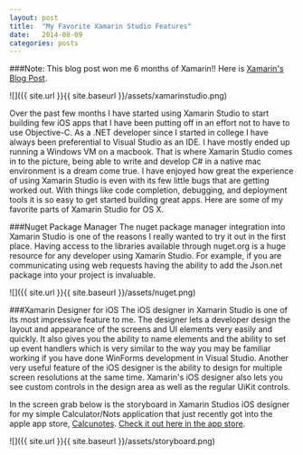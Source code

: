 ```yaml
---
layout: post
title:  "My Favorite Xamarin Studio Features"
date:   2014-08-09
categories: posts
---
```


###Note: This blog post won me 6 months of Xamarin!! Here is [Xamarin's Blog Post][xamarinblog].

![]({{ site.url }}{{ site.baseurl }}/assets/xamarinstudio.png)


Over the past few months I have started using Xamarin Studio to start building few iOS apps that I have been putting off in an effort not to have to use Objective-C. As a .NET developer since I started in college I have always been preferential to Visual Studio as an IDE. I have mostly ended up running a Windows VM on a macbook. That is where Xamarin Studio comes in to the picture, being able to write and develop C# in a native mac environment is a dream come true. I have enjoyed how great the experience of using Xamarin Studio is even with its few little bugs that are getting worked out. With things like code completion, debugging, and deployment tools it is so easy to get started building great apps. Here are some of my favorite parts of Xamarin Studio for OS X.

###Nuget Package Manager
The nuget package manager integration into Xamarin Studio is one of the reasons I really wanted to try it out in the first place. Having access to the libraries available through nuget.org is a huge resource for any developer using Xamarin Studio. For example, if you are communicating using web requests having the ability to add the Json.net package into your project is invaluable.


![]({{ site.url }}{{ site.baseurl }}/assets/nuget.png)

###Xamarin Designer for iOS
The iOS designer in Xamarin Studio is one of its most impressive feature to me. The designer lets a developer design the layout and appearance of the screens and UI elements very easily and quickly. It also gives you the ability to name elements and the ability to set up event handlers which is very similar to the way you may be familiar working if you have done WinForms development in Visual Studio. Another very useful feature of the iOS designer is the ability to design for multiple screen resolutions at the same time. Xamarin's iOS designer also lets you see custom controls in the design area as well as the regular UiKit controls.

In the screen grab below is the storyboard in Xamarin Studios iOS designer for my simple Calculator/Nots application that just recently got into the apple app store, [Calcunotes][calcunotes]. [Check it out here in the app store][appstore].


![]({{ site.url }}{{ site.baseurl }}/assets/storyboard.png)


[appstore]:https://itunes.apple.com/us/app/calcunotes/id896061325?mt=8
[calcunotes]:http://calcunotes.com
[xamarinblog]:http://blog.xamarin.com/favorite-xamarin-studio-feature-contest-winners/
